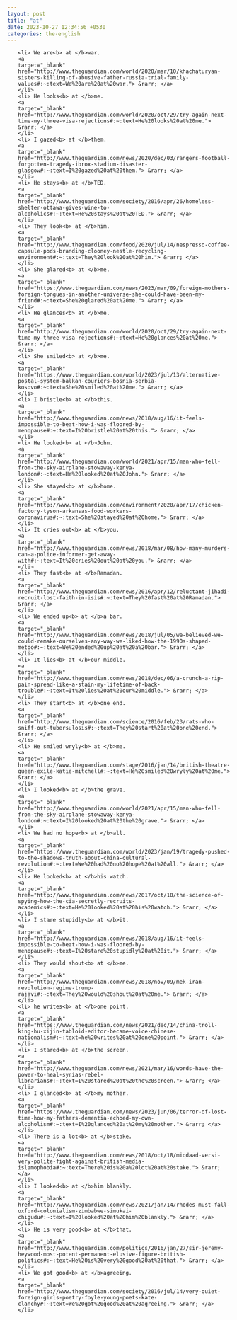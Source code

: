 ```yaml
---
layout: post
title: "at"
date: 2023-10-27 12:34:56 +0530
categories: the-english
---
```

<ol>

    <li> We are<b> at </b>war.
    <a 
    target="_blank" 
    href="http://www.theguardian.com/world/2020/mar/10/khachaturyan-sisters-killing-of-abusive-father-russia-trial-family-values#:~:text=We%20are%20at%20war."> &rarr; </a>
    </li>
    <li> He looks<b> at </b>me.
    <a 
    target="_blank" 
    href="http://www.theguardian.com/world/2020/oct/29/try-again-next-time-my-three-visa-rejections#:~:text=He%20looks%20at%20me."> &rarr; </a>
    </li>
    <li> I gazed<b> at </b>them.
    <a 
    target="_blank" 
    href="http://www.theguardian.com/news/2020/dec/03/rangers-football-forgotten-tragedy-ibrox-stadium-disaster-glasgow#:~:text=I%20gazed%20at%20them."> &rarr; </a>
    </li>
    <li> He stays<b> at </b>TED.
    <a 
    target="_blank" 
    href="http://www.theguardian.com/society/2016/apr/26/homeless-shelter-ottawa-gives-wine-to-alcoholics#:~:text=He%20stays%20at%20TED."> &rarr; </a>
    </li>
    <li> They look<b> at </b>him.
    <a 
    target="_blank" 
    href="http://www.theguardian.com/food/2020/jul/14/nespresso-coffee-capsule-pods-branding-clooney-nestle-recycling-environment#:~:text=They%20look%20at%20him."> &rarr; </a>
    </li>
    <li> She glared<b> at </b>me.
    <a 
    target="_blank" 
    href="https://www.theguardian.com/news/2023/mar/09/foreign-mothers-foreign-tongues-in-another-universe-she-could-have-been-my-friend#:~:text=She%20glared%20at%20me."> &rarr; </a>
    </li>
    <li> He glances<b> at </b>me.
    <a 
    target="_blank" 
    href="http://www.theguardian.com/world/2020/oct/29/try-again-next-time-my-three-visa-rejections#:~:text=He%20glances%20at%20me."> &rarr; </a>
    </li>
    <li> She smiled<b> at </b>me.
    <a 
    target="_blank" 
    href="https://www.theguardian.com/world/2023/jul/13/alternative-postal-system-balkan-couriers-bosnia-serbia-kosovo#:~:text=She%20smiled%20at%20me."> &rarr; </a>
    </li>
    <li> I bristle<b> at </b>this.
    <a 
    target="_blank" 
    href="http://www.theguardian.com/news/2018/aug/16/it-feels-impossible-to-beat-how-i-was-floored-by-menopause#:~:text=I%20bristle%20at%20this."> &rarr; </a>
    </li>
    <li> He looked<b> at </b>John.
    <a 
    target="_blank" 
    href="http://www.theguardian.com/world/2021/apr/15/man-who-fell-from-the-sky-airplane-stowaway-kenya-london#:~:text=He%20looked%20at%20John."> &rarr; </a>
    </li>
    <li> She stayed<b> at </b>home.
    <a 
    target="_blank" 
    href="http://www.theguardian.com/environment/2020/apr/17/chicken-factory-tyson-arkansas-food-workers-coronavirus#:~:text=She%20stayed%20at%20home."> &rarr; </a>
    </li>
    <li> It cries out<b> at </b>you.
    <a 
    target="_blank" 
    href="http://www.theguardian.com/news/2018/mar/08/how-many-murders-can-a-police-informer-get-away-with#:~:text=It%20cries%20out%20at%20you."> &rarr; </a>
    </li>
    <li> They fast<b> at </b>Ramadan.
    <a 
    target="_blank" 
    href="http://www.theguardian.com/news/2016/apr/12/reluctant-jihadi-recruit-lost-faith-in-isis#:~:text=They%20fast%20at%20Ramadan."> &rarr; </a>
    </li>
    <li> We ended up<b> at </b>a bar.
    <a 
    target="_blank" 
    href="http://www.theguardian.com/news/2018/jul/05/we-believed-we-could-remake-ourselves-any-way-we-liked-how-the-1990s-shaped-metoo#:~:text=We%20ended%20up%20at%20a%20bar."> &rarr; </a>
    </li>
    <li> It lies<b> at </b>our middle.
    <a 
    target="_blank" 
    href="http://www.theguardian.com/news/2018/dec/06/a-crunch-a-rip-pain-spread-like-a-stain-my-lifetime-of-back-trouble#:~:text=It%20lies%20at%20our%20middle."> &rarr; </a>
    </li>
    <li> They start<b> at </b>one end.
    <a 
    target="_blank" 
    href="http://www.theguardian.com/science/2016/feb/23/rats-who-sniff-out-tubersulosis#:~:text=They%20start%20at%20one%20end."> &rarr; </a>
    </li>
    <li> He smiled wryly<b> at </b>me.
    <a 
    target="_blank" 
    href="http://www.theguardian.com/stage/2016/jan/14/british-theatre-queen-exile-katie-mitchell#:~:text=He%20smiled%20wryly%20at%20me."> &rarr; </a>
    </li>
    <li> I looked<b> at </b>the grave.
    <a 
    target="_blank" 
    href="http://www.theguardian.com/world/2021/apr/15/man-who-fell-from-the-sky-airplane-stowaway-kenya-london#:~:text=I%20looked%20at%20the%20grave."> &rarr; </a>
    </li>
    <li> We had no hope<b> at </b>all.
    <a 
    target="_blank" 
    href="https://www.theguardian.com/world/2023/jan/19/tragedy-pushed-to-the-shadows-truth-about-china-cultural-revolution#:~:text=We%20had%20no%20hope%20at%20all."> &rarr; </a>
    </li>
    <li> He looked<b> at </b>his watch.
    <a 
    target="_blank" 
    href="http://www.theguardian.com/news/2017/oct/10/the-science-of-spying-how-the-cia-secretly-recruits-academics#:~:text=He%20looked%20at%20his%20watch."> &rarr; </a>
    </li>
    <li> I stare stupidly<b> at </b>it.
    <a 
    target="_blank" 
    href="http://www.theguardian.com/news/2018/aug/16/it-feels-impossible-to-beat-how-i-was-floored-by-menopause#:~:text=I%20stare%20stupidly%20at%20it."> &rarr; </a>
    </li>
    <li> They would shout<b> at </b>me.
    <a 
    target="_blank" 
    href="http://www.theguardian.com/news/2018/nov/09/mek-iran-revolution-regime-trump-rajavi#:~:text=They%20would%20shout%20at%20me."> &rarr; </a>
    </li>
    <li> he writes<b> at </b>one point.
    <a 
    target="_blank" 
    href="https://www.theguardian.com/news/2021/dec/14/china-troll-king-hu-xijin-tabloid-editor-became-voice-chinese-nationalism#:~:text=he%20writes%20at%20one%20point."> &rarr; </a>
    </li>
    <li> I stared<b> at </b>the screen.
    <a 
    target="_blank" 
    href="http://www.theguardian.com/news/2021/mar/16/words-have-the-power-to-heal-syrias-rebel-librarians#:~:text=I%20stared%20at%20the%20screen."> &rarr; </a>
    </li>
    <li> I glanced<b> at </b>my mother.
    <a 
    target="_blank" 
    href="https://www.theguardian.com/news/2023/jun/06/terror-of-lost-time-how-my-fathers-dementia-echoed-my-own-alcoholism#:~:text=I%20glanced%20at%20my%20mother."> &rarr; </a>
    </li>
    <li> There is a lot<b> at </b>stake.
    <a 
    target="_blank" 
    href="http://www.theguardian.com/news/2018/oct/18/miqdaad-versi-very-polite-fight-against-british-media-islamophobia#:~:text=There%20is%20a%20lot%20at%20stake."> &rarr; </a>
    </li>
    <li> I looked<b> at </b>him blankly.
    <a 
    target="_blank" 
    href="http://www.theguardian.com/news/2021/jan/14/rhodes-must-fall-oxford-colonialism-zimbabwe-simukai-chigudu#:~:text=I%20looked%20at%20him%20blankly."> &rarr; </a>
    </li>
    <li> He is very good<b> at </b>that.
    <a 
    target="_blank" 
    href="http://www.theguardian.com/politics/2016/jan/27/sir-jeremy-heywood-most-potent-permanent-elusive-figure-british-politics#:~:text=He%20is%20very%20good%20at%20that."> &rarr; </a>
    </li>
    <li> We got good<b> at </b>agreeing.
    <a 
    target="_blank" 
    href="http://www.theguardian.com/society/2016/jul/14/very-quiet-foreign-girls-poetry-foyle-young-poets-kate-clanchy#:~:text=We%20got%20good%20at%20agreeing."> &rarr; </a>
    </li>